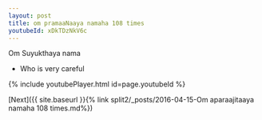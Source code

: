 ```yaml
---
layout: post
title: om pramaaNaaya namaha 108 times
youtubeId: xDkTDzNkV6c
---
```

 
 
Om Suyukthaya nama 
 
 -  Who is very careful 
 
  
 
  
 
 
 
 
 
 


{% include youtubePlayer.html id=page.youtubeId %}
 
[Next]({{ site.baseurl }}{% link  split2/_posts/2016-04-15-Om aparaajitaaya namaha 108 times.md%})
 
